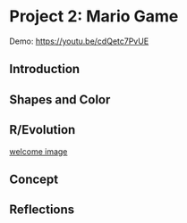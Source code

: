 # Project 2: Mario Game

Demo: https://youtu.be/cdQetc7PvUE

## Introduction

## Shapes and Color

## R/Evolution

[welcome image](https://github.com/ak7588/softwareArt-image/blob/main/Project%202/screen_0.png)

## Concept

## Reflections
